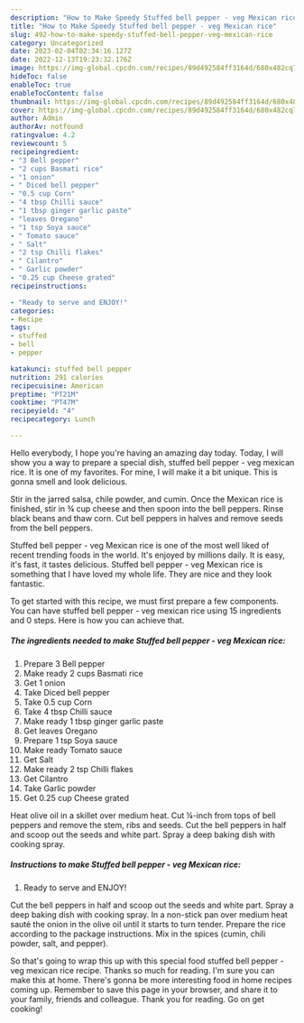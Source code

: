 ```yaml
---
description: "How to Make Speedy Stuffed bell pepper - veg Mexican rice"
title: "How to Make Speedy Stuffed bell pepper - veg Mexican rice"
slug: 492-how-to-make-speedy-stuffed-bell-pepper-veg-mexican-rice
category: Uncategorized
date: 2023-02-04T02:34:16.127Z
date: 2022-12-13T19:23:32.176Z
image: https://img-global.cpcdn.com/recipes/89d492584ff3164d/680x482cq70/stuffed-bell-pepper-veg-mexican-rice-recipe-main-photo.jpg
hideToc: false
enableToc: true
enableTocContent: false
thumbnail: https://img-global.cpcdn.com/recipes/89d492584ff3164d/680x482cq70/stuffed-bell-pepper-veg-mexican-rice-recipe-main-photo.jpg
cover: https://img-global.cpcdn.com/recipes/89d492584ff3164d/680x482cq70/stuffed-bell-pepper-veg-mexican-rice-recipe-main-photo.jpg
author: Admin
authorAv: notfound
ratingvalue: 4.2
reviewcount: 5
recipeingredient:
- "3 Bell pepper"
- "2 cups Basmati rice"
- "1 onion"
- " Diced bell pepper"
- "0.5 cup Corn"
- "4 tbsp Chilli sauce"
- "1 tbsp ginger garlic paste"
- "leaves Oregano"
- "1 tsp Soya sauce"
- " Tomato sauce"
- " Salt"
- "2 tsp Chilli flakes"
- " Cilantro"
- " Garlic powder"
- "0.25 cup Cheese grated"
recipeinstructions:

- "Ready to serve and ENJOY!"
categories:
- Recipe
tags:
- stuffed
- bell
- pepper

katakunci: stuffed bell pepper 
nutrition: 291 calories
recipecuisine: American
preptime: "PT21M"
cooktime: "PT47M"
recipeyield: "4"
recipecategory: Lunch

---
```



Hello everybody, I hope you're having an amazing day today. Today, I will show you a way to prepare a special dish, stuffed bell pepper - veg mexican rice. It is one of my favorites. For mine, I will make it a bit unique. This is gonna smell and look delicious.

Stir in the jarred salsa, chile powder, and cumin. Once the Mexican rice is finished, stir in ¾ cup cheese and then spoon into the bell peppers. Rinse black beans and thaw corn. Cut bell peppers in halves and remove seeds from the bell peppers.

Stuffed bell pepper - veg Mexican rice is one of the most well liked of recent trending foods in the world. It's enjoyed by millions daily. It is easy, it's fast, it tastes delicious. Stuffed bell pepper - veg Mexican rice is something that I have loved my whole life. They are nice and they look fantastic.


To get started with this recipe, we must first prepare a few components. You can have stuffed bell pepper - veg mexican rice using 15 ingredients and 0 steps. Here is how you can achieve that.

<!--inarticleads1-->

##### The ingredients needed to make Stuffed bell pepper - veg Mexican rice:

1. Prepare 3 Bell pepper
1. Make ready 2 cups Basmati rice
1. Get 1 onion
1. Take  Diced bell pepper
1. Take 0.5 cup Corn
1. Take 4 tbsp Chilli sauce
1. Make ready 1 tbsp ginger garlic paste
1. Get leaves Oregano
1. Prepare 1 tsp Soya sauce
1. Make ready  Tomato sauce
1. Get  Salt
1. Make ready 2 tsp Chilli flakes
1. Get  Cilantro
1. Take  Garlic powder
1. Get 0.25 cup Cheese grated


Heat olive oil in a skillet over medium heat. Cut ¼-inch from tops of bell peppers and remove the stem, ribs and seeds. Cut the bell peppers in half and scoop out the seeds and white part. Spray a deep baking dish with cooking spray. 

<!--inarticleads2-->

##### Instructions to make Stuffed bell pepper - veg Mexican rice:


1. Ready to serve and ENJOY!

Cut the bell peppers in half and scoop out the seeds and white part. Spray a deep baking dish with cooking spray. In a non-stick pan over medium heat sauté the onion in the olive oil until it starts to turn tender. Prepare the rice according to the package instructions. Mix in the spices (cumin, chili powder, salt, and pepper). 

So that's going to wrap this up with this special food stuffed bell pepper - veg mexican rice recipe. Thanks so much for reading. I'm sure you can make this at home. There's gonna be more interesting food in home recipes coming up. Remember to save this page in your browser, and share it to your family, friends and colleague. Thank you for reading. Go on get cooking!
